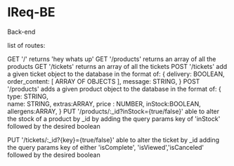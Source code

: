 # IReq-BE
Back-end

list of routes:

GET '/' returns 'hey whats up'
GET '/products' returns an array of all the products
GET '/tickets' returns an array of all the tickets
POST '/tickets' add a given ticket object to the database in the format of:
               {     delivery: BOOLEAN,
                    order_content: [ ARRAY OF OBJECTS  ],
                    message: STRING,
                             }
POST '/products' adds a given product object to the database in the format of:
                {
                    type: STRING,   
                    name: STRING,
                    extras:ARRAY,
                    price : NUMBER,
                    inStock:BOOLEAN,
                    allergens:ARRAY, 
                }
 PUT '/products/:_id?inStock={true/false}' able to alter the stock of a product by _id by adding the query params key of 'inStock' followed by the desired boolean
 
 PUT '/tickets/:_id?{key}={true/false}' able to alter the ticket by _id adding the query params key of either 'isComplete', 'isViewed','isCanceled' followed by the desired boolean               
